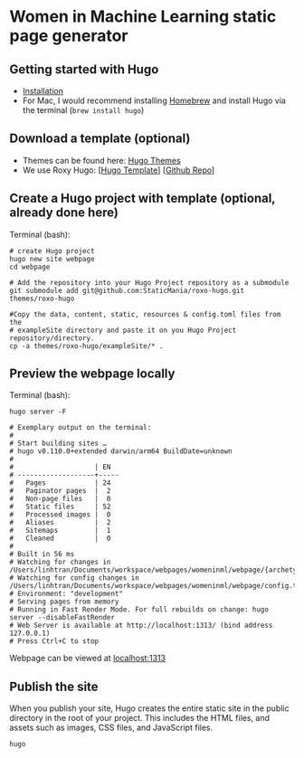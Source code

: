 # Women in Machine Learning static page generator

## Getting started with Hugo

* [Installation](https://gohugo.io/installation/)
* For Mac, I would recommend installing [Homebrew](https://brew.sh/) and install 
Hugo via the terminal (`brew install hugo`)

## Download a template (optional)

* Themes can be found here: [Hugo Themes](https://themes.gohugo.io/)
* We use Roxy Hugo: 
[[Hugo Template](https://themes.gohugo.io/themes/roxo-hugo/)] 
[[Github Repo](https://github.com/StaticMania/roxo-hugo)]

## Create a Hugo project with template (optional, already done here)

Terminal (bash):

```
# create Hugo project
hugo new site webpage
cd webpage

# Add the repository into your Hugo Project repository as a submodule
git submodule add git@github.com:StaticMania/roxo-hugo.git themes/roxo-hugo

#Copy the data, content, static, resources & config.toml files from the 
# exampleSite directory and paste it on you Hugo Project repository/directory. 
cp -a themes/roxo-hugo/exampleSite/* .
```

## Preview the webpage locally

Terminal (bash):

```
hugo server -F

# Exemplary output on the terminal:
#
# Start building sites …
# hugo v0.110.0+extended darwin/arm64 BuildDate=unknown
# 
#                    | EN
# -------------------+-----
#   Pages            | 24
#   Paginator pages  |  2
#   Non-page files   |  0
#   Static files     | 52
#   Processed images |  0
#   Aliases          |  2
#   Sitemaps         |  1
#   Cleaned          |  0
# 
# Built in 56 ms
# Watching for changes in /Users/linhtran/Documents/workspace/webpages/womeninml/webpage/{archetypes,assets,content,data,layouts,static,themes}
# Watching for config changes in /Users/linhtran/Documents/workspace/webpages/womeninml/webpage/config.toml
# Environment: "development"
# Serving pages from memory
# Running in Fast Render Mode. For full rebuilds on change: hugo server --disableFastRender
# Web Server is available at http://localhost:1313/ (bind address 127.0.0.1)
# Press Ctrl+C to stop
```

Webpage can be viewed at [localhost:1313](http://localhost:1313/)

## Publish the site 

When you publish your site, Hugo creates the entire static site in the public directory in the root of your project. This includes the HTML files, and assets such as images, CSS files, and JavaScript files.

```
hugo
```